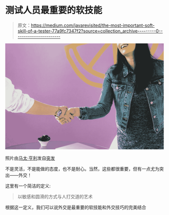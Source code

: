 # 测试人员最重要的软技能

> 原文：<https://medium.com/javarevisited/the-most-important-soft-skill-of-a-tester-77a9fc7347f2?source=collection_archive---------0----------------------->

![](img/3837a77e2f824381b1677c1a2da776d7.png)

照片由[马太·亨利](https://burst.shopify.com/@matthew_henry?utm_campaign=photo_credit&utm_content=High+Res+Business+Woman+Shakes+Hand+Picture+%E2%80%94+Free+Images&utm_medium=referral&utm_source=credit)发自[突发](https://burst.shopify.com/happy?utm_campaign=photo_credit&utm_content=High+Res+Business+Woman+Shakes+Hand+Picture+%E2%80%94+Free+Images&utm_medium=referral&utm_source=credit)

不是灵活，不是能做的态度，也不是耐心。当然，这些都很重要，但有一点尤为突出——外交！

这里有一个简洁的定义:

> 以敏感和圆滑的方式与人打交道的艺术

根据这一定义，我们可以说外交是最重要的软技能和外交技巧的完美结合